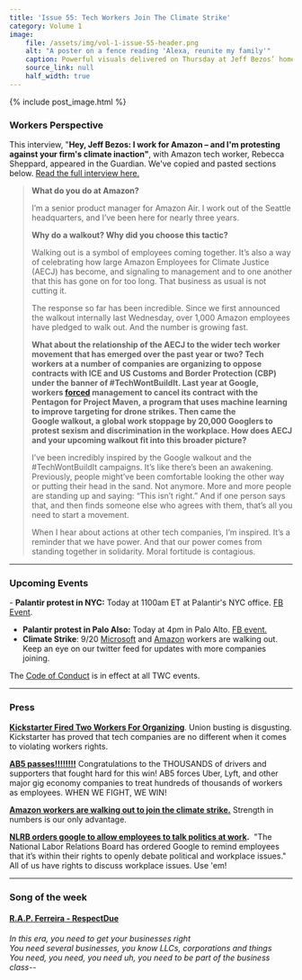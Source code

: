 ```yaml
---
title: 'Issue 55: Tech Workers Join The Climate Strike'
category: Volume 1
image:
    file: /assets/img/vol-1-issue-55-header.png
    alt: "A poster on a fence reading 'Alexa, reunite my family'"
    caption: Powerful visuals delivered on Thursday at Jeff Bezos’ home in Washington DC.
    source_link: null
    half_width: true
---
```


<!-- Content imported from: https://mailchi.mp/e1e49fab2999/tech-workers-join-the-climate-strike?e=dbff030191 -->

<!--excerpt-->

{% include post_image.html %}

###  Workers Perspective

This interview, "**Hey, Jeff Bezos: I work for Amazon – and I'm protesting against your firm's climate inaction"**, with Amazon tech worker, Rebecca Sheppard, appeared in the Guardian. We've copied and pasted sections below. [Read the full interview here.](https://www.theguardian.com/technology/2019/sep/10/jeff-bezos-amazon-climate-strike-aecj)

>**What do you do at Amazon?**
>
>I’m a senior product manager for Amazon Air. I work out of the Seattle headquarters, and I’ve been here for nearly three years.
>
>**Why do a walkout? Why did you choose this tactic?**
>
>Walking out is a symbol of employees coming together. It’s also a way of celebrating how large Amazon Employees for Climate Justice (AECJ) has become, and signaling to management and to one another that this has gone on for too long. That business as usual is not cutting it.
>
>The response so far has been incredible. Since we first announced the walkout internally last Wednesday, over 1,000 Amazon employees have pledged to walk out. And the number is growing fast.
>
>**What about the relationship of the AECJ to the wider tech worker movement that has emerged over the past year or two? Tech workers at a number of companies are organizing to oppose contracts with ICE and US Customs and Border Protection (CBP) under the banner of #TechWontBuildIt. Last year at Google, workers [forced](https://jacobinmag.com/2018/06/google-project-maven-military-tech-workers) management to cancel its contract with the Pentagon for Project Maven, a program that uses machine learning to improve targeting for drone strikes. Then came the Google walkout, a global work stoppage by 20,000 Googlers to protest sexism and discrimination in the workplace. How does AECJ and your upcoming walkout fit into this broader picture?**
>
>I’ve been incredibly inspired by the Google walkout and the #TechWontBuildIt campaigns. It’s like there’s been an awakening. Previously, people might’ve been comfortable looking the other way or putting their head in the sand. Not anymore. More and more people are standing up and saying: “This isn’t right.” And if one person says that, and then finds someone else who agrees with them, that’s all you need to start a movement.
>
>When I hear about actions at other tech companies, I’m inspired. It’s a reminder that we have power. And that our power comes from standing together in solidarity. Moral fortitude is contagious.

***

###  Upcoming Events

- **Palantir protest in NYC:** Today at 1100am ET at Palantir's NYC office. [FB Event](https://www.facebook.com/events/733738067046711/).
- **Palantir protest in Palo Also:** Today at 4pm in Palo Alto. [FB event.](https://www.facebook.com/events/302680677244525/)
- **Climate Strike**: 9/20 [Microsoft](https://twitter.com/MsWorkers4/status/1171041815073628162?s=20) and [Amazon](https://twitter.com/AMZNforClimate/status/1171077136314032128?s=20) workers are walking out. Keep an eye on our twitter feed for updates with more companies joining.

The [Code of Conduct](https://techworkerscoalition.org/community-guide.html) is in effect at all TWC events.

***

###  Press

**[Kickstarter Fired Two Workers For Organizing](https://slate.com/technology/2019/09/kickstarter-union-organizing.html)**. Union busting is disgusting. Kickstarter has proved that tech companies are no different when it comes to violating workers rights.

**[AB5 passes!!!!!!!!](https://www.nytimes.com/2019/09/11/opinion/california-bill-uber-employees.html)** Congratulations to the THOUSANDS of drivers and supporters that fought hard for this win! AB5 forces Uber, Lyft, and other major gig economy companies to treat hundreds of thousands of workers as employees. WHEN WE FIGHT, WE WIN!

**[Amazon workers are walking out to join the climate strike.](https://www.wired.com/story/amazon-walkout-climate-change/)** Strength in numbers is our only advantage.

**[NLRB orders google to allow employees to talk politics at work](https://www.cnbc.com/2019/09/12/nlrb-orders-google-to-allow-employees-to-discuss-politics-at-work.html).**  "The National Labor Relations Board has ordered Google to remind employees that it’s within their rights to openly debate political and workplace issues." All of us have rights to discuss workplace issues. Use 'em!

***

### Song of the week

#### [R.A.P. Ferreira - RespectDue](https://www.youtube.com/watch?v=UKlU9Fm8d1o)

_In this era, you need to get your businesses right_  
_You need several businesses, you know LLCs, corporations and things_  
_You need, you need, you need uh, you need to be part of the business class--_  
